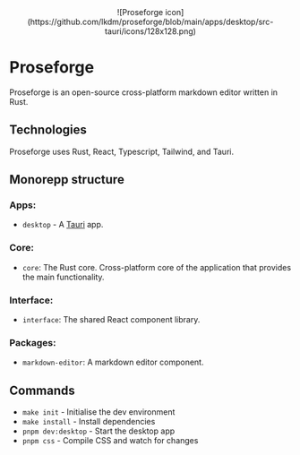 <div style="text-align:center">
![Proseforge icon](https://github.com/lkdm/proseforge/blob/main/apps/desktop/src-tauri/icons/128x128.png)
</div>

# Proseforge

Proseforge is an open-source cross-platform markdown editor written in Rust.

## Technologies

Proseforge uses Rust, React, Typescript, Tailwind, and Tauri.

## Monorepp structure

### Apps:

- `desktop` - A [Tauri](https://v2.tauri.app/) app.

### Core:

- `core`: The Rust core. Cross-platform core of the application that provides the main functionality.

### Interface:

- `interface`: The shared React component library.

### Packages:

- `markdown-editor`: A markdown editor component.

## Commands

- `make init` - Initialise the dev environment
- `make install` - Install dependencies
- `pnpm dev:desktop` - Start the desktop app
- `pnpm css` - Compile CSS and watch for changes
